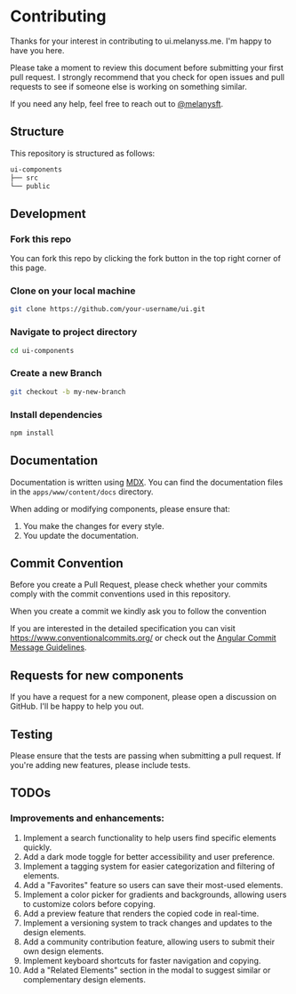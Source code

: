 # Contributing

Thanks for your interest in contributing to ui.melanyss.me. I'm happy to have you here.

Please take a moment to review this document before submitting your first pull request. I strongly recommend that you check for open issues and pull requests to see if someone else is working on something similar.

If you need any help, feel free to reach out to [@melanysft](https://x.com/melanysft).

## Structure

This repository is structured as follows:

```bash
ui-components
├── src
└── public
```

## Development

### Fork this repo

You can fork this repo by clicking the fork button in the top right corner of this page.

### Clone on your local machine

```bash
git clone https://github.com/your-username/ui.git
```

### Navigate to project directory

```bash
cd ui-components
```

### Create a new Branch

```bash
git checkout -b my-new-branch
```

### Install dependencies

```bash
npm install
```

## Documentation

Documentation is written using [MDX](https://mdxjs.com). You can find the documentation files in the `apps/www/content/docs` directory.

When adding or modifying components, please ensure that:

1. You make the changes for every style.
2. You update the documentation.

## Commit Convention

Before you create a Pull Request, please check whether your commits comply with
the commit conventions used in this repository.

When you create a commit we kindly ask you to follow the convention

If you are interested in the detailed specification you can visit
https://www.conventionalcommits.org/ or check out the
[Angular Commit Message Guidelines](https://github.com/angular/angular/blob/22b96b9/CONTRIBUTING.md#-commit-message-guidelines).

## Requests for new components

If you have a request for a new component, please open a discussion on GitHub. I'll be happy to help you out.

## Testing

Please ensure that the tests are passing when submitting a pull request. If you're adding new features, please include tests.

## TODOs

### Improvements and enhancements:

1. Implement a search functionality to help users find specific elements quickly.
2. Add a dark mode toggle for better accessibility and user preference.
3. Implement a tagging system for easier categorization and filtering of elements.
4. Add a "Favorites" feature so users can save their most-used elements.
5. Implement a color picker for gradients and backgrounds, allowing users to customize colors before copying.
6. Add a preview feature that renders the copied code in real-time.
7. Implement a versioning system to track changes and updates to the design elements.
8. Add a community contribution feature, allowing users to submit their own design elements.
9. Implement keyboard shortcuts for faster navigation and copying.
10. Add a "Related Elements" section in the modal to suggest similar or complementary design elements.